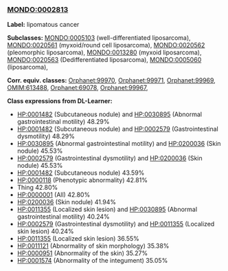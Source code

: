 
### [MONDO:0002813](http://purl.obolibrary.org/obo/MONDO_0002813)
**Label:** lipomatous cancer

**Subclasses:** [MONDO:0005103](http://purl.obolibrary.org/obo/MONDO_0005103) (well-differentiated liposarcoma), [MONDO:0020561](http://purl.obolibrary.org/obo/MONDO_0020561) (myxoid/round cell liposarcoma), [MONDO:0020562](http://purl.obolibrary.org/obo/MONDO_0020562) (pleomorphic liposarcoma), [MONDO:0013280](http://purl.obolibrary.org/obo/MONDO_0013280) (myxoid liposarcoma), [MONDO:0020563](http://purl.obolibrary.org/obo/MONDO_0020563) (Dedifferentiated liposarcoma), [MONDO:0005060](http://purl.obolibrary.org/obo/MONDO_0005060) (liposarcoma), 

**Corr. equiv. classes:** [Orphanet:99970](http://www.orpha.net/ORDO/Orphanet_99970), [Orphanet:99971](http://www.orpha.net/ORDO/Orphanet_99971), [Orphanet:99969](http://www.orpha.net/ORDO/Orphanet_99969), [OMIM:613488](http://purl.obolibrary.org/obo/OMIM_613488), [Orphanet:69078](http://www.orpha.net/ORDO/Orphanet_69078), [Orphanet:99967](http://www.orpha.net/ORDO/Orphanet_99967), 

**Class expressions from DL-Learner:**

- [HP:0001482](http://purl.obolibrary.org/obo/HP_0001482) (Subcutaneous nodule) and [HP:0030895](http://purl.obolibrary.org/obo/HP_0030895) (Abnormal gastrointestinal motility) 48.29%
- [HP:0001482](http://purl.obolibrary.org/obo/HP_0001482) (Subcutaneous nodule) and [HP:0002579](http://purl.obolibrary.org/obo/HP_0002579) (Gastrointestinal dysmotility) 48.29%
- [HP:0030895](http://purl.obolibrary.org/obo/HP_0030895) (Abnormal gastrointestinal motility) and [HP:0200036](http://purl.obolibrary.org/obo/HP_0200036) (Skin nodule) 45.53%
- [HP:0002579](http://purl.obolibrary.org/obo/HP_0002579) (Gastrointestinal dysmotility) and [HP:0200036](http://purl.obolibrary.org/obo/HP_0200036) (Skin nodule) 45.53%
- [HP:0001482](http://purl.obolibrary.org/obo/HP_0001482) (Subcutaneous nodule) 43.59%
- [HP:0000118](http://purl.obolibrary.org/obo/HP_0000118) (Phenotypic abnormality) 42.81%
- Thing 42.80%
- [HP:0000001](http://purl.obolibrary.org/obo/HP_0000001) (All) 42.80%
- [HP:0200036](http://purl.obolibrary.org/obo/HP_0200036) (Skin nodule) 41.94%
- [HP:0011355](http://purl.obolibrary.org/obo/HP_0011355) (Localized skin lesion) and [HP:0030895](http://purl.obolibrary.org/obo/HP_0030895) (Abnormal gastrointestinal motility) 40.24%
- [HP:0002579](http://purl.obolibrary.org/obo/HP_0002579) (Gastrointestinal dysmotility) and [HP:0011355](http://purl.obolibrary.org/obo/HP_0011355) (Localized skin lesion) 40.24%
- [HP:0011355](http://purl.obolibrary.org/obo/HP_0011355) (Localized skin lesion) 36.55%
- [HP:0011121](http://purl.obolibrary.org/obo/HP_0011121) (Abnormality of skin morphology) 35.38%
- [HP:0000951](http://purl.obolibrary.org/obo/HP_0000951) (Abnormality of the skin) 35.27%
- [HP:0001574](http://purl.obolibrary.org/obo/HP_0001574) (Abnormality of the integument) 35.05%


